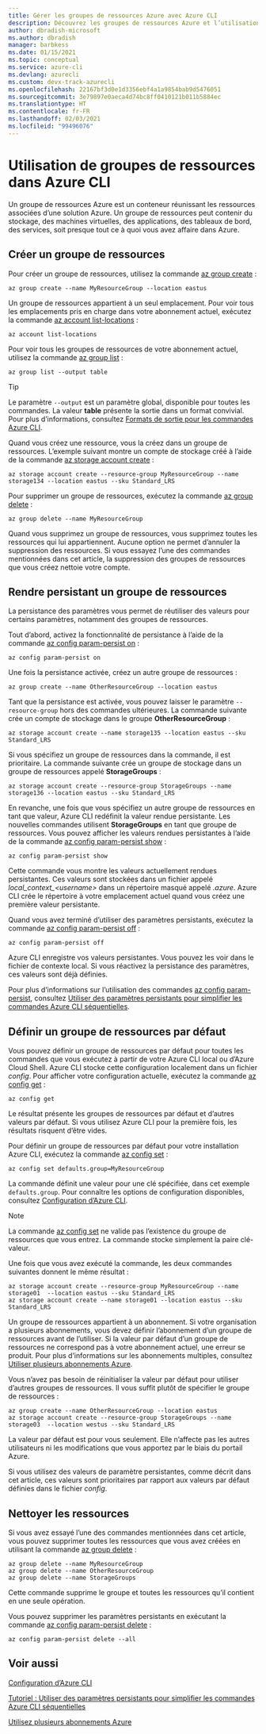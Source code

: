 ```yaml
---
title: Gérer les groupes de ressources Azure avec Azure CLI
description: Découvrez les groupes de ressources Azure et l’utilisation d’Azure CLI pour gérer vos groupes de ressources. Découvrez les groupes de ressources persistants et par défaut.
author: dbradish-microsoft
ms.author: dbradish
manager: barbkess
ms.date: 01/15/2021
ms.topic: conceptual
ms.service: azure-cli
ms.devlang: azurecli
ms.custom: devx-track-azurecli
ms.openlocfilehash: 22167bf3d0e1d3356ebf4a1a9854bab9d5476051
ms.sourcegitcommit: 3e79897e0aeca4d74bc8ff0410121b011b5884ec
ms.translationtype: HT
ms.contentlocale: fr-FR
ms.lasthandoff: 02/03/2021
ms.locfileid: "99496076"
---
```

# <a name="working-with-resource-groups-in-azure-cli"></a>Utilisation de groupes de ressources dans Azure CLI

Un groupe de ressources Azure est un conteneur réunissant les ressources associées d’une solution Azure. Un groupe de ressources peut contenir du stockage, des machines virtuelles, des applications, des tableaux de bord, des services, soit presque tout ce à quoi vous avez affaire dans Azure.

## <a name="create-a-resource-group"></a>Créer un groupe de ressources

Pour créer un groupe de ressources, utilisez la commande [az group create](/cli/azure/group#az_group_create) :

```azurecli
az group create --name MyResourceGroup --location eastus
```

Un groupe de ressources appartient à un seul emplacement. Pour voir tous les emplacements pris en charge dans votre abonnement actuel, exécutez la commande [az account list-locations](/cli/azure/account#az_account_list_locations) :

```azurecli
az account list-locations
```

Pour voir tous les groupes de ressources de votre abonnement actuel, utilisez la commande [az group list](/cli/azure/group#az_group_list) :

```azurecli
az group list --output table
```

> [!TIP]
> Le paramètre `--output` est un paramètre global, disponible pour toutes les commandes. La valeur **table** présente la sortie dans un format convivial. Pour plus d’informations, consultez [Formats de sortie pour les commandes Azure CLI](/cli/azure/format-output-azure-cli).

Quand vous créez une ressource, vous la créez dans un groupe de ressources. L’exemple suivant montre un compte de stockage créé à l’aide de la commande [az storage account create](/cli/azure/storage/account#az_storage_account_create) :

```azurecli
az storage account create --resource-group MyResourceGroup --name storage134 --location eastus --sku Standard_LRS
```

Pour supprimer un groupe de ressources, exécutez la commande [az group delete](/cli/azure/group#az_group_delete) :

```azurecli
az group delete --name MyResourceGroup
```

Quand vous supprimez un groupe de ressources, vous supprimez toutes les ressources qui lui appartiennent. Aucune option ne permet d’annuler la suppression des ressources. Si vous essayez l’une des commandes mentionnées dans cet article, la suppression des groupes de ressources que vous créez nettoie votre compte.

## <a name="persist-a-resource-group"></a>Rendre persistant un groupe de ressources

La persistance des paramètres vous permet de réutiliser des valeurs pour certains paramètres, notamment des groupes de ressources.

Tout d’abord, activez la fonctionnalité de persistance à l’aide de la commande [az config param-persist on](/cli/azure/config/param-persist#az_config_param_persist_on) :

```azurecli
az config param-persist on
```

Une fois la persistance activée, créez un autre groupe de ressources :

 ```azurecli
az group create --name OtherResourceGroup --location eastus
```

Tant que la persistance est activée, vous pouvez laisser le paramètre `--resource-group` hors des commandes ultérieures. La commande suivante crée un compte de stockage dans le groupe **OtherResourceGroup** :

```azurecli
az storage account create --name storage135 --location eastus --sku Standard_LRS
```

Si vous spécifiez un groupe de ressources dans la commande, il est prioritaire. La commande suivante crée un groupe de stockage dans un groupe de ressources appelé **StorageGroups** :

```azurecli
az storage account create --resource-group StorageGroups --name storage136 --location eastus --sku Standard_LRS
```

En revanche, une fois que vous spécifiez un autre groupe de ressources en tant que valeur, Azure CLI redéfinit la valeur rendue persistante. Les nouvelles commandes utilisent **StorageGroups** en tant que groupe de ressources. Vous pouvez afficher les valeurs rendues persistantes à l’aide de la commande [az config param-persist show](/cli/azure/config/param-persist#az_config_param_persist_show) :

```azurecli
az config param-persist show
```

Cette commande vous montre les valeurs actuellement rendues persistantes. Ces valeurs sont stockées dans un fichier appelé *local_context_\<username>* dans un répertoire masqué appelé *.azure*. Azure CLI crée le répertoire à votre emplacement actuel quand vous créez une première valeur persistante.

Quand vous avez terminé d’utiliser des paramètres persistants, exécutez la commande [az config param-persist off](/cli/azure/config/param-persist#az_config_param_persist_off) :

```azurecli
az config param-persist off
```

Azure CLI enregistre vos valeurs persistantes. Vous pouvez les voir dans le fichier de contexte local. Si vous réactivez la persistance des paramètres, ces valeurs sont déjà définies.

Pour plus d’informations sur l’utilisation des commandes [az config param-persist](/cli/azure/config/param-persist), consultez [Utiliser des paramètres persistants pour simplifier les commandes Azure CLI séquentielles](/cli/azure/param-persist-tutorial).

## <a name="set-a-default-resource-group"></a>Définir un groupe de ressources par défaut

Vous pouvez définir un groupe de ressources par défaut pour toutes les commandes que vous exécutez à partir de votre Azure CLI local ou d’Azure Cloud Shell. Azure CLI stocke cette configuration localement dans un fichier *config*. Pour afficher votre configuration actuelle, exécutez la commande [az config get](/cli/azure/config#az_config_get) :

```azurecli
az config get
```

Le résultat présente les groupes de ressources par défaut et d’autres valeurs par défaut. Si vous utilisez Azure CLI pour la première fois, les résultats risquent d’être vides.

Pour définir un groupe de ressources par défaut pour votre installation Azure CLI, exécutez la commande [az config set](/cli/azure/config#az_config_set) :

```azurecli
az config set defaults.group=MyResourceGroup
```

La commande définit une valeur pour une clé spécifiée, dans cet exemple `defaults.group`. Pour connaître les options de configuration disponibles, consultez [Configuration d’Azure CLI](/cli/azure/azure-cli-configuration).

> [!NOTE]
> La commande [az config set](/cli/azure/config#az_config_set) ne valide pas l’existence du groupe de ressources que vous entrez. La commande stocke simplement la paire clé-valeur.

Une fois que vous avez exécuté la commande, les deux commandes suivantes donnent le même résultat :

```azurecli
az storage account create --resource-group MyResourceGroup --name storage01  --location eastus --sku Standard_LRS
az storage account create --name storage01 --location eastus --sku Standard_LRS
```

Un groupe de ressources appartient à un abonnement. Si votre organisation a plusieurs abonnements, vous devez définir l’abonnement d’un groupe de ressources avant de l’utiliser. Si la valeur par défaut d’un groupe de ressources ne correspond pas à votre abonnement actuel, une erreur se produit. Pour plus d’informations sur les abonnements multiples, consultez [Utiliser plusieurs abonnements Azure](manage-azure-subscriptions-azure-cli.md).

Vous n’avez pas besoin de réinitialiser la valeur par défaut pour utiliser d’autres groupes de ressources. Il vous suffit plutôt de spécifier le groupe de ressources :

```azurecli
az group create --name OtherResourceGroup --location eastus
az storage account create --resource-group StorageGroups --name storage03  --location westus --sku Standard_LRS
```

La valeur par défaut est pour vous seulement. Elle n’affecte pas les autres utilisateurs ni les modifications que vous apportez par le biais du portail Azure.

Si vous utilisez des valeurs de paramètre persistantes, comme décrit dans cet article, ces valeurs sont prioritaires par rapport aux valeurs par défaut définies dans le fichier *config*.

## <a name="clean-up-resources"></a>Nettoyer les ressources

Si vous avez essayé l’une des commandes mentionnées dans cet article, vous pouvez supprimer toutes les ressources que vous avez créées en utilisant la commande [az group delete](/cli/azure/group#az_group_delete) :

```azurecli
az group delete --name MyResourceGroup
az group delete --name OtherResourceGroup
az group delete --name StorageGroups
```

Cette commande supprime le groupe et toutes les ressources qu’il contient en une seule opération.

Vous pouvez supprimer les paramètres persistants en exécutant la commande [az config param-persist delete](/cli/azure/config/param-persist#az_config_param_persist_delete) :

```azurecli
az config param-persist delete --all
```

## <a name="see-also"></a>Voir aussi

[Configuration d’Azure CLI](/cli/azure/azure-cli-configuration)

[Tutoriel : Utiliser des paramètres persistants pour simplifier les commandes Azure CLI séquentielles](/cli/azure/param-persist-tutorial)

[Utilisez plusieurs abonnements Azure](manage-azure-subscriptions-azure-cli.md)
